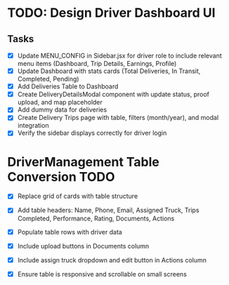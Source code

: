 
# TODO: Design Driver Dashboard UI

## Tasks
- [x] Update MENU_CONFIG in Sidebar.jsx for driver role to include relevant menu items (Dashboard, Trip Details, Earnings, Profile)
- [x] Update Dashboard with stats cards (Total Deliveries, In Transit, Completed, Pending)
- [x] Add Deliveries Table to Dashboard
- [x] Create DeliveryDetailsModal component with update status, proof upload, and map placeholder
- [x] Add dummy data for deliveries
- [x] Create Delivery Trips page with table, filters (month/year), and modal integration
- [x] Verify the sidebar displays correctly for driver login

# DriverManagement Table Conversion TODO

- [x] Replace grid of cards with table structure
- [x] Add table headers: Name, Phone, Email, Assigned Truck, Trips Completed, Performance, Rating, Documents, Actions
- [x] Populate table rows with driver data
- [x] Include upload buttons in Documents column
- [x] Include assign truck dropdown and edit button in Actions column
- [x] Ensure table is responsive and scrollable on small screens

